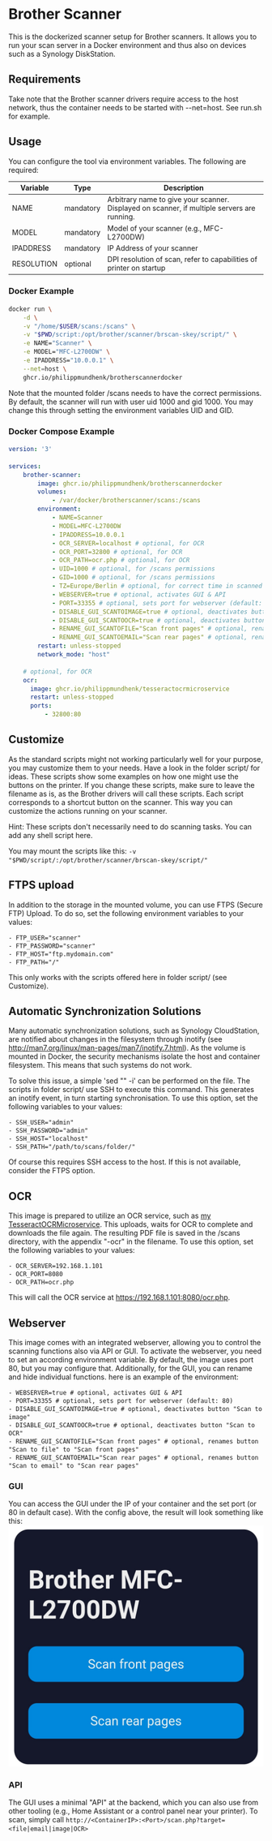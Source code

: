 # Brother Scanner
This is the dockerized scanner setup for Brother scanners. It allows you to run
your scan server in a Docker environment and thus also on devices such as a Synology
DiskStation.

## Requirements
Take note that the Brother scanner drivers require access to the host network, thus
the container needs to be started with --net=host. See run.sh for example.

## Usage
You can configure the tool via environment variables. The following are required:

| Variable | Type | Description |
| ------------- | ------------- | ------------- |
| NAME  | mandatory | Arbitrary name to give your scanner. Displayed on scanner, if multiple servers are running. |
| MODEL  | mandatory | Model of your scanner (e.g., MFC-L2700DW) |
| IPADDRESS | mandatory | IP Address of your scanner |
| RESOLUTION | optional | DPI resolution of scan, refer to capabilities of printer on startup |

### Docker Example
```bash
docker run \
    -d \
    -v "/home/$USER/scans:/scans" \
    -v "$PWD/script:/opt/brother/scanner/brscan-skey/script/" \
    -e NAME="Scanner" \
    -e MODEL="MFC-L2700DW" \
    -e IPADDRESS="10.0.0.1" \
    --net=host \
    ghcr.io/philippmundhenk/brotherscannerdocker
```

Note that the mounted folder /scans needs to have the correct permissions.
By default, the scanner will run with user uid 1000 and gid 1000.
You may change this through setting the environment variables UID and GID.

### Docker Compose Example
```yaml
version: '3'

services:
    brother-scanner:
        image: ghcr.io/philippmundhenk/brotherscannerdocker
        volumes:
            - /var/docker/brotherscanner/scans:/scans
        environment:
            - NAME=Scanner
            - MODEL=MFC-L2700DW
            - IPADDRESS=10.0.0.1
            - OCR_SERVER=localhost # optional, for OCR
            - OCR_PORT=32800 # optional, for OCR
            - OCR_PATH=ocr.php # optional, for OCR
            - UID=1000 # optional, for /scans permissions
            - GID=1000 # optional, for /scans permissions
            - TZ=Europe/Berlin # optional, for correct time in scanned filenames
            - WEBSERVER=true # optional, activates GUI & API
            - PORT=33355 # optional, sets port for webserver (default: 80)
            - DISABLE_GUI_SCANTOIMAGE=true # optional, deactivates button "Scan to image"
            - DISABLE_GUI_SCANTOOCR=true # optional, deactivates button "Scan to OCR"
            - RENAME_GUI_SCANTOFILE="Scan front pages" # optional, renames button "Scan to file" to "Scan front pages"
            - RENAME_GUI_SCANTOEMAIL="Scan rear pages" # optional, renames button "Scan to email" to "Scan rear pages"
        restart: unless-stopped
        network_mode: "host"

    # optional, for OCR
    ocr:
      image: ghcr.io/philippmundhenk/tesseractocrmicroservice
      restart: unless-stopped
      ports:
          - 32800:80

```

## Customize
As the standard scripts might not working particularly well for your purpose, you may customize them to your needs.
Have a look in the folder script/ for ideas. These scripts show some examples on how one might use the buttons on the printer.
If you change these scripts, make sure to leave the filename as is, as the Brother drivers will call these scripts.
Each script corresponds to a shortcut button on the scanner. 
This way you can customize the actions running on your scanner.

Hint: These scripts don't necessarily need to do scanning tasks.
You can add any shell script here.

You may mount the scripts like this: ```-v "$PWD/script/:/opt/brother/scanner/brscan-skey/script/"```

## FTPS upload
In addition to the storage in the mounted volume, you can use FTPS (Secure FTP) Upload.
To do so, set the following environment variables to your values:
```
- FTP_USER="scanner"
- FTP_PASSWORD="scanner"
- FTP_HOST="ftp.mydomain.com"
- FTP_PATH="/"
```

This only works with the scripts offered here in folder script/ (see Customize).

## Automatic Synchronization Solutions
Many automatic synchronization solutions, such as Synology CloudStation, are notified
about changes in the filesystem through inotify (see http://man7.org/linux/man-pages/man7/inotify.7.html).
As the volume is mounted in Docker, the security mechanisms isolate the host and container
filesystem. This means that such systems do not work.

To solve this issue, a simple 'sed "" -i' can be performed on the file. The scripts in folder script/ use SSH
to execute this command. This generates an inotify event, in turn starting synchronisation.
To use this option, set the following variables to your values:
```
- SSH_USER="admin"
- SSH_PASSWORD="admin"
- SSH_HOST="localhost"
- SSH_PATH="/path/to/scans/folder/"
```
Of course this requires SSH access to the host. If this is not available, consider the FTPS option.

## OCR
This image is prepared to utilize an OCR service, such as [my TesseractOCRMicroservice](https://github.com/PhilippMundhenk/TesseractOCRMicroservice).
This uploads, waits for OCR to complete and downloads the file again.
The resulting PDF file is saved in the /scans directory, with the appendix "-ocr" in the filename.
To use this option, set the following variables to your values:
```
- OCR_SERVER=192.168.1.101
- OCR_PORT=8080
- OCR_PATH=ocr.php
```
This will call the OCR service at https://192.168.1.101:8080/ocr.php.

## Webserver
This image comes with an integrated webserver, allowing you to control the scanning functions also via API or GUI.
To activate the webserver, you need to set an according environment variable.
By default, the image uses port 80, but you may configure that.
Additionally, for the GUI, you can rename and hide individual functions.
here is an example of the environment:
```
- WEBSERVER=true # optional, activates GUI & API
- PORT=33355 # optional, sets port for webserver (default: 80)
- DISABLE_GUI_SCANTOIMAGE=true # optional, deactivates button "Scan to image"
- DISABLE_GUI_SCANTOOCR=true # optional, deactivates button "Scan to OCR"
- RENAME_GUI_SCANTOFILE="Scan front pages" # optional, renames button "Scan to file" to "Scan front pages"
- RENAME_GUI_SCANTOEMAIL="Scan rear pages" # optional, renames button "Scan to email" to "Scan rear pages"
```

### GUI
You can access the GUI under the IP of your container and the set port (or 80 in default case).
With the config above, the result will look something like this:
![Screenshot of web interface](doc/GUI.jpg)

### API
The GUI uses a minimal "API" at the backend, which you can also use from other tooling (e.g., Home Assistant or a control panel near your printer).
To scan, simply call `http://<ContainerIP>:<Port>/scan.php?target=<file|email|image|OCR>`